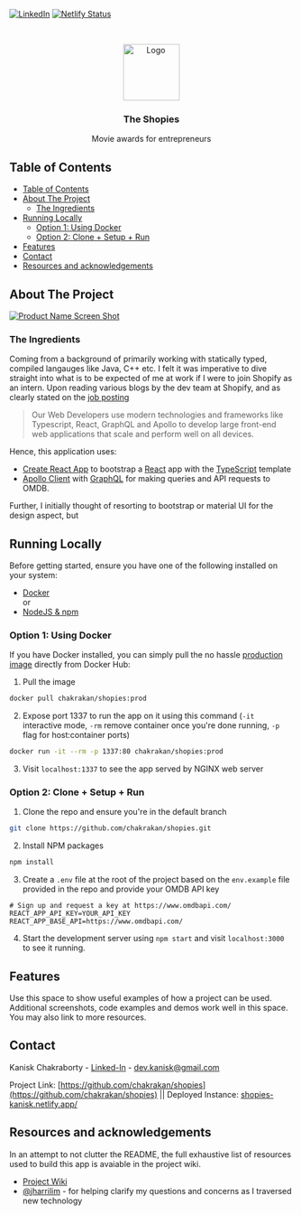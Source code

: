 <!-- PROJECT SHIELDS -->
<!--
*** I'm using markdown "reference style" links for readability.
*** Reference links are enclosed in brackets [ ] instead of parentheses ( ).
*** See the bottom of this document for the declaration of the reference variables
*** for contributors-url, forks-url, etc. This is an optional, concise syntax you may use.
*** https://www.markdownguide.org/basic-syntax/#reference-style-links
-->
[![LinkedIn][linkedin-shield]][linkedin-url]
[![Netlify Status](https://api.netlify.com/api/v1/badges/ddeaf393-3831-4e27-a43f-bbd30bed518b/deploy-status)](https://app.netlify.com/sites/shopies-kanisk/deploys)



<!-- PROJECT LOGO -->
<br />
<p align="center">
  <a href="https://github.com/chakrakan/shopies/blob/react-ts/src/assets/shopies-logo-v5.png">
    <img src="images/logo.png" alt="Logo" width="100" height="100">
  </a>

  <h3 align="center">The Shopies</h3>

  <p align="center">
    Movie awards for entrepreneurs 
  </p>
</p>

<!-- TABLE OF CONTENTS -->
## Table of Contents

- [Table of Contents](#table-of-contents)
- [About The Project](#about-the-project)
  - [The Ingredients](#the-ingredients)
- [Running Locally](#running-locally)
  - [Option 1: Using Docker](#option-1-using-docker)
  - [Option 2: Clone + Setup + Run](#option-2-clone--setup--run)
- [Features](#features)
- [Contact](#contact)
- [Resources and acknowledgements](#resources-and-acknowledgements)



<!-- ABOUT THE PROJECT -->
## About The Project

[![Product Name Screen Shot][product-screenshot]](https://example.com)




### The Ingredients

Coming from a background of primarily working with statically typed, compiled langauges like Java, C++ etc. I felt it was imperative to dive straight into what is to be expected of me at work if I were to join Shopify as an intern. Upon reading various blogs by the dev team at Shopify, and as clearly stated on the [job posting ](https://www.shopify.com/careers/developer-internships-data-science-internships-winter-2021-826aeb)

> Our Web Developers use modern technologies and frameworks like Typescript, React, GraphQL and Apollo to develop large front-end web applications that scale and perform well on all devices.

Hence, this application uses:

* [Create React App](https://create-react-app.dev/) to bootstrap a [React](https://reactjs.org/) app with the [TypeScript](https://www.typescriptlang.org/) template
* [Apollo Client](https://github.com/apollographql/apollo-client) with [GraphQL](https://graphql.org/) for making queries and API requests to OMDB.
  
Further, I initially thought of resorting to bootstrap or material UI for the design aspect, but 



<!-- GETTING STARTED -->
## Running Locally

Before getting started, ensure you have one of the following installed on your system:

* [Docker](https://www.docker.com/)  
or
* [NodeJS & npm](https://nodejs.org/en/)

### Option 1: Using Docker

If you have Docker installed, you can simply pull the no hassle [production image](https://hub.docker.com/repository/docker/chakrakan/shopies/general) directly from Docker Hub:

1. Pull the image
```sh
docker pull chakrakan/shopies:prod
```
2. Expose port 1337 to run the app on it using this command (`-it` interactive mode, `-rm` remove container once you're done running, `-p` flag for host:container ports)
```sh
docker run -it --rm -p 1337:80 chakrakan/shopies:prod
```
3. Visit `localhost:1337` to see the app served by NGINX web server

### Option 2: Clone + Setup + Run


1. Clone the repo and ensure you're in the default branch
```sh
git clone https://github.com/chakrakan/shopies.git
```
2. Install NPM packages
```sh
npm install
```
3. Create a `.env` file at the root of the project based on the `env.example` file provided in the repo and provide your OMDB API key
```
# Sign up and request a key at https://www.omdbapi.com/
REACT_APP_API_KEY=YOUR_API_KEY
REACT_APP_BASE_API=https://www.omdbapi.com/
```
4. Start the development server using `npm start` and visit `localhost:3000` to see it running.


<!-- Features -->
## Features

Use this space to show useful examples of how a project can be used. Additional screenshots, code examples and demos work well in this space. You may also link to more resources.

<!-- CONTACT -->
## Contact

Kanisk Chakraborty - [Linked-In](https://linkedin.com/in/kaniskc) - dev.kanisk@gmail.com

Project Link: [https://github.com/chakrakan/shopies](https://github.com/chakrakan/shopies) || Deployed Instance: [shopies-kanisk.netlify.app/](https://shopies-kanisk.netlify.app/)



<!-- ACKNOWLEDGEMENTS -->
## Resources and acknowledgements

In an attempt to not clutter the README, the full exhaustive list of resources used to build this app is avaiable in the project wiki.

* [Project Wiki](https://github.com/chakrakan/shopies/wiki)
* [@jharrilim](https://github.com/jharrilim) - for helping clarify my questions and concerns as I traversed new technology





<!-- MARKDOWN LINKS & IMAGES -->
<!-- https://www.markdownguide.org/basic-syntax/#reference-style-links -->
[contributors-shield]: https://img.shields.io/github/contributors/chakrakan/shopies.svg?style=flat-square
[contributors-url]: https://github.com/chakrakan/shopies/graphs/contributors
[forks-shield]: https://img.shields.io/github/forks/chakrakan/shopies.svg?style=flat-square
[forks-url]: https://github.com/chakrakan/shopies/network/members
[stars-shield]: https://img.shields.io/github/stars/chakrakan/shopies.svg?style=flat-square
[stars-url]: https://github.com/chakrakan/shopies/stargazers
[issues-shield]: https://img.shields.io/github/issues/chakrakan/shopies.svg?style=flat-square
[issues-url]: https://github.com/chakrakan/shopies/issues
[license-shield]: https://img.shields.io/github/license/chakrakan/shopies.svg?style=flat-square
[license-url]: https://github.com/github_username/repo/blob/master/LICENSE.txt
[linkedin-shield]: https://img.shields.io/badge/-LinkedIn-black.svg?style=flat-square&logo=linkedin&colorB=555
[linkedin-url]: https://linkedin.com/in/kaniskc
[product-screenshot]: images/screenshot.png